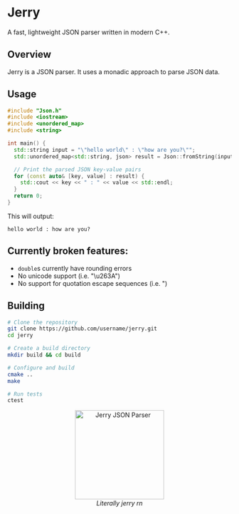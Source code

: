 # Jerry

A fast, lightweight JSON parser written in modern C++.

## Overview

Jerry is a JSON parser. It uses a monadic approach to parse JSON data.

## Usage

```cpp
#include "Json.h"
#include <iostream>
#include <unordered_map>
#include <string>

int main() {
  std::string input = "\"hello world\" : \"how are you?\"";
  std::unordered_map<std::string, json> result = Json::fromString(input);

  // Print the parsed JSON key-value pairs
  for (const auto& [key, value] : result) {
    std::cout << key << " : " << value << std::endl;
  }
  return 0;
}
```

This will output:

```
hello world : how are you?
```

## Currently broken features:
- `double`s  currently have rounding errors
- No unicode support (i.e. "\u263A")
- No support for quotation escape sequences (i.e. \")

## Building

```bash
# Clone the repository
git clone https://github.com/username/jerry.git
cd jerry

# Create a build directory
mkdir build && cd build

# Configure and build
cmake ..
make

# Run tests
ctest
```

<p align="center">
  <img src="https://github.com/user-attachments/assets/9548e1ca-bf4f-46aa-892b-4054a36f7441" alt="Jerry JSON Parser" width="200"/>
  <br>
  <em>Literally jerry rn</em>
</p>
